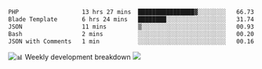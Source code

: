 <!--START_SECTION:waka-->

```txt
PHP                  13 hrs 27 mins  ████████████████▓░░░░░░░░   66.73 %
Blade Template       6 hrs 24 mins   ████████░░░░░░░░░░░░░░░░░   31.74 %
JSON                 11 mins         ▒░░░░░░░░░░░░░░░░░░░░░░░░   00.93 %
Bash                 2 mins          ░░░░░░░░░░░░░░░░░░░░░░░░░   00.20 %
JSON with Comments   1 min           ░░░░░░░░░░░░░░░░░░░░░░░░░   00.16 %
```

<!--END_SECTION:waka-->

![📊 Weekly development breakdown](./waka-box.svg)
<img src="https://raw.githubusercontent.com/AdityaArgadinata/AdityaArgadinata/main/waka-box.svg" />

